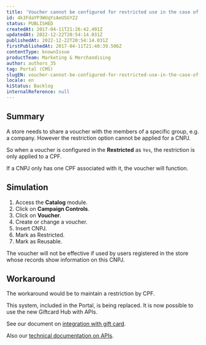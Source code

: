```yaml
---
title: 'Voucher cannot be configured for restricted use in the case of a CNPJ'
id: 4k3FdaYP3WUqYsAeUSGY22
status: PUBLISHED
createdAt: 2017-04-11T21:26:42.491Z
updatedAt: 2022-12-22T20:54:14.031Z
publishedAt: 2022-12-22T20:54:14.031Z
firstPublishedAt: 2017-04-11T21:40:39.506Z
contentType: knownIssue
productTeam: Marketing & Merchandising
author: authors_35
tag: Portal (CMS)
slugEN: voucher-cannot-be-configured-for-restricted-use-in-the-case-of-a-cnpj
locale: en
kiStatus: Backlog
internalReference: null
---
```


## Summary

A store needs to share a voucher with the members of a specific group, e.g. a company. However the restriction option cannot be applied for a CNPJ.

So when a voucher is configured in the __Restricted__ as `Yes`, the restriction is only applied to a CPF.

If a CNPJ only has one CPF associated with it, the voucher will function.

## Simulation

1. Access the __Catalog__ module.
2. Click on __Campaign Controls__.
3. Click on __Voucher__.
4. Create or change a voucher.
5. Insert CNPJ.
6. Mark as Restricted.
7. Mark as Reusable.

The voucher will not be effective if used by users registered in the store whose records show information on this CNPJ.

## Workaround

The workaround would be to maintain a restriction by CPF.

This system, included in the Portal, is being replaced. It is now possible to use the new Giftcard Hub with APIs.

See our document on [integration with gift 
card](/en/tutorial/how-to-integrate-with-a-gift-card/).

Also our [technical documentation on APIs](/en/developer-docs/).

